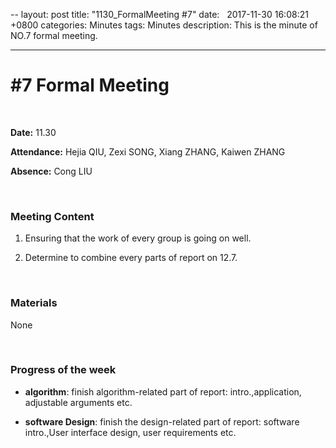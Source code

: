 --
layout: post
title:  "1130_FormalMeeting #7"
date:   2017-11-30 16:08:21 +0800
categories: Minutes
tags: Minutes
description: This is the minute of NO.7 formal meeting.

---



# #7 Formal Meeting #

<br>

**Date:** 11.30

**Attendance:** Hejia QIU, Zexi SONG,  Xiang ZHANG, Kaiwen ZHANG

**Absence:** Cong LIU




<br>

### Meeting Content ###




1. Ensuring that the work of every group is going on well.

2. Determine to combine every parts of report on 12.7.







<br>

### Materials ###

None

<br>

### Progress of the week ###

- **algorithm**: finish algorithm-related part of report: intro.,application, adjustable arguments etc.

- **software Design**: finish the design-related part of report: software intro.,User interface design, user requirements etc.
